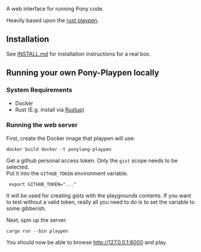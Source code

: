 A web interface for running Pony code.

Heavily based upon the [rust playpen](https://github.com/rust-lang/rust-playpen).

## Installation

See [INSTALL.md](INSTALL.md) for installation instructions for a real box.

## Running your own Pony-Playpen locally

### System Requirements

* Docker
* Rust (E.g. install via [Rustup](rustup.rs))

### Running the web server

First, create the Docker image that playpen will use:

```
docker build docker -t ponylang-playpen
```

Get a github personal access token. Only the `gist` scope needs to be selected.  
Put it into the `GITHUB_TOKEN` environment variable. 

```
 export GITHUB_TOKEN="..."
```

It will be used for creating gists with the playgrounds contents.
If you want to test without a valid token, really all you need to do 
is to set the variable to some gibberish.

Next, spin up the server.

```
cargo run --bin playpen
```

You should now be able to browse http://127.0.0.1:8000 and play.

